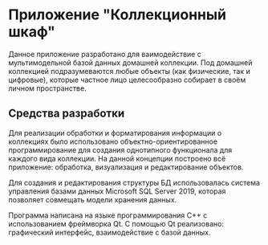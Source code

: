 # Приложение "Коллекционный шкаф"
Данное приложение разработано для ваимодействие с мультимодельной базой данных домашней коллекции. Под домашней коллекцией подразумеваются любые объекты (как физические, так и цифровые), которые частное лицо целесообразно собирает в своём личном пространстве.

## Средства разработки
Для реализации обработки и форматирования информации о коллекциях было использовано объектно-ориентированное программирование для создания однотипного функционала для каждого вида коллекции. На данной концепции построено всё приложение: обработка, визуализация и редактирование объектов.

Для создания и редактирования структуры БД использовалась система управления базами данных Microsoft SQL Server 2019, которая позволяет совмещать модели хранения данных.

Программа написана на языке программирования С++ с использованием фреймворка Qt. С помощью Qt реализовано: графический интерфейс, взаимодействие с базой данных.
